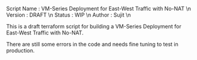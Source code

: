 Script Name : VM-Series Deployment for East-West Traffic with No-NAT \n
Version     : DRAFT \n
Status      : WIP \n
Author      : Sujit \n


This is a draft terraform script for building a VM-Series Deployment for East-West Traffic with No-NAT.

There are still some errors in the code and needs fine tuning to test in production.
